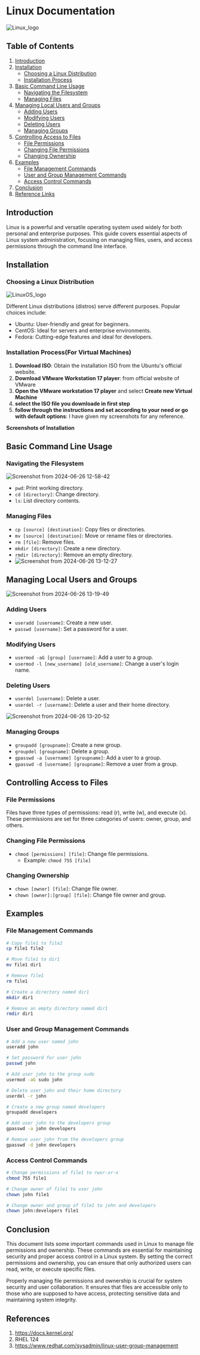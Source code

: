 # Linux Documentation
![Linux_logo](https://media.licdn.com/dms/image/D4D12AQGxLt3lZb-3FA/article-cover_image-shrink_600_2000/0/1693882752310?e=2147483647&v=beta&t=oIqV0XAIi0Wqb8-HAFjyPP8310CE2rBd5paDKSryqcY)

## Table of Contents

1. [Introduction](#introduction)
2. [Installation](#installation)
    - [Choosing a Linux Distribution](#choosing-a-linux-distribution)
    - [Installation Process](#installation-process)
3. [Basic Command Line Usage](#basic-command-line-usage)
    - [Navigating the Filesystem](#navigating-the-filesystem)
    - [Managing Files](#managing-files)
4. [Managing Local Users and Groups](#managing-local-users-and-groups)
    - [Adding Users](#adding-users)
    - [Modifying Users](#modifying-users)
    - [Deleting Users](#deleting-users)
    - [Managing Groups](#managing-groups)
5. [Controlling Access to Files](#controlling-access-to-files)
    - [File Permissions](#file-permissions)
    - [Changing File Permissions](#changing-file-permissions)
    - [Changing Ownership](#changing-ownership)
6. [Examples](#examples)
    - [File Management Commands](#file-management-commands)
    - [User and Group Management Commands](#user-and-group-management-commands)
    - [Access Control Commands](#access-control-commands)
7. [Conclusion](#conclusion)  
8. [Reference Links](#references)

## Introduction

Linux is a powerful and versatile operating system used widely for both personal and enterprise purposes. This guide covers essential aspects of Linux system administration, focusing on managing files, users, and access permissions through the command line interface.

## Installation

### Choosing a Linux Distribution
![LinuxOS_logo](https://encrypted-tbn0.gstatic.com/images?q=tbn:ANd9GcRQOanYwFsE96GOEGBggdGBVx_GQUZQ1i5uow&s)

Different Linux distributions (distros) serve different purposes. Popular choices include:

- Ubuntu: User-friendly and great for beginners.
- CentOS: Ideal for servers and enterprise environments.
- Fedora: Cutting-edge features and ideal for developers.

### Installation Process(For Virtual Machines)

1. **Download ISO**: Obtain the installation ISO from the Ubuntu's official website.
2. **Download VMware Workstation 17 player**: from official website of VMware
3. **Open the VMware workstation 17 player** and select **Create new Virtual Machine**
4. **select the ISO file you downloade in first step**
5. **follow through the instructions and set according to your need or go with default options**: I have given my screenshots for any reference.

**Screenshots of Installation**

## Basic Command Line Usage

### Navigating the Filesystem
![Screenshot from 2024-06-26 12-58-42](https://github.com/siddharthsinghchaudhari/Linux/assets/120357061/4ee45f34-5c69-4acf-b1cb-b34ef79e28cd)

- `pwd`: Print working directory.
- `cd [directory]`: Change directory.
- `ls`: List directory contents.

### Managing Files

- `cp [source] [destination]`: Copy files or directories.
- `mv [source] [destination]`: Move or rename files or directories.
- `rm [file]`: Remove files.
- `mkdir [directory]`: Create a new directory.
- `rmdir [directory]`: Remove an empty directory.
- ![Screenshot from 2024-06-26 13-12-27](https://github.com/siddharthsinghchaudhari/Linux/assets/120357061/7554a881-d8a8-4a47-ae71-8645444ae60d)


## Managing Local Users and Groups
![Screenshot from 2024-06-26 13-19-49](https://github.com/siddharthsinghchaudhari/Linux/assets/120357061/510ac52e-606b-48cd-95b9-3d212fe32a93)


### Adding Users

- `useradd [username]`: Create a new user.
- `passwd [username]`: Set a password for a user.

### Modifying Users

- `usermod -aG [group] [username]`: Add a user to a group.
- `usermod -l [new_username] [old_username]`: Change a user's login name.

### Deleting Users

- `userdel [username]`: Delete a user.
- `userdel -r [username]`: Delete a user and their home directory.

![Screenshot from 2024-06-26 13-20-52](https://github.com/siddharthsinghchaudhari/Linux/assets/120357061/5c89614d-5431-44f0-9b0d-60fdc3378a75)

### Managing Groups

- `groupadd [groupname]`: Create a new group.
- `groupdel [groupname]`: Delete a group.
- `gpasswd -a [username] [groupname]`: Add a user to a group.
- `gpasswd -d [username] [groupname]`: Remove a user from a group.

## Controlling Access to Files

### File Permissions

Files have three types of permissions: read (r), write (w), and execute (x). These permissions are set for three categories of users: owner, group, and others.

### Changing File Permissions

- `chmod [permissions] [file]`: Change file permissions.
  - Example: `chmod 755 [file]`

### Changing Ownership

- `chown [owner] [file]`: Change file owner.
- `chown [owner]:[group] [file]`: Change file owner and group.

## Examples

### File Management Commands

```sh
# Copy file1 to file2
cp file1 file2

# Move file1 to dir1
mv file1 dir1

# Remove file1
rm file1

# Create a directory named dir1
mkdir dir1

# Remove an empty directory named dir1
rmdir dir1

```
### User and Group Management Commands

```sh
# Add a new user named john
useradd john

# Set password for user john
passwd john

# Add user john to the group sudo
usermod -aG sudo john

# Delete user john and their home directory
userdel -r john

# Create a new group named developers
groupadd developers

# Add user john to the developers group
gpasswd -a john developers

# Remove user john from the developers group
gpasswd -d john developers
```
### Access Control Commands

```sh
# Change permissions of file1 to rwxr-xr-x
chmod 755 file1

# Change owner of file1 to user john
chown john file1

# Change owner and group of file1 to john and developers
chown john:developers file1
```
## Conclusion
This document lists some important commands used in Linux to manage file permissions and ownership. These commands are essential for maintaining security and proper access control in a Linux system. By setting the correct permissions and ownership, you can ensure that only authorized users can read, write, or execute specific files. 

Properly managing file permissions and ownership is crucial for system security and user collaboration. It ensures that files are accessible only to those who are supposed to have access, protecting sensitive data and maintaining system integrity.


## References
1. https://docs.kernel.org/
2. RHEL 124 
3. https://www.redhat.com/sysadmin/linux-user-group-management
